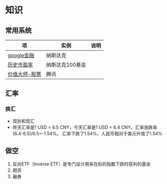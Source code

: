 # 知识
## 常用系统
| 项 | 实例 | 说明 |
| - | - | - |
| [google金融](https://www.google.com/finance/quote/.IXIC:INDEXNASDAQ) | 纳斯达克 |  |
| [历史市盈率](https://www.lixinger.com/equity/index/detail/nasdaq/.NDX/9592/fundamental/valuation/pe-ttm) | 纳斯达克100基金 |  |
| [价值大师-股票](https://www.gurufocus.cn/stock/TCEHY/summary) | 腾讯 |  |

## 汇率
### 换汇
* 现钞和现汇
* 昨天汇率是1 USD = 6.5 CNY，今天汇率是1 USD = 6.4 CNY。汇率涨跌率(6.4-6.5)/6.5=-1.54%。  汇率下跌了1.54%，人民币相对于美元升值了1.54%

## 做空
1. 反向ETF（Inverse ETF）是专门设计用来在标的指数下跌时获利的基金
1. 期货
1. 融券